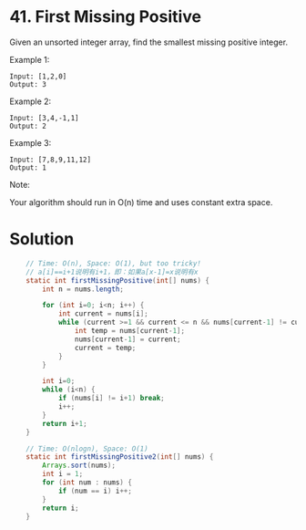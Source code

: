 # 41. First Missing Positive

Given an unsorted integer array, find the smallest missing positive integer.

Example 1:

```
Input: [1,2,0]
Output: 3
```

Example 2:

```
Input: [3,4,-1,1]
Output: 2
```

Example 3:

```
Input: [7,8,9,11,12]
Output: 1
```

Note:

Your algorithm should run in O(n) time and uses constant extra space.

# Solution

```java
    // Time: O(n), Space: O(1), but too tricky!
    // a[i]==i+1说明有i+1，即：如果a[x-1]=x说明有x
    static int firstMissingPositive(int[] nums) {
        int n = nums.length;

        for (int i=0; i<n; i++) {
            int current = nums[i];
            while (current >=1 && current <= n && nums[current-1] != current) {
                int temp = nums[current-1];
                nums[current-1] = current;
                current = temp;
            }
        }

        int i=0;
        while (i<n) {
            if (nums[i] != i+1) break;
            i++;
        }
        return i+1;
    }

    // Time: O(nlogn), Space: O(1)
    static int firstMissingPositive2(int[] nums) {
        Arrays.sort(nums);
        int i = 1;
        for (int num : nums) {
            if (num == i) i++;
        }
        return i;
    }
```